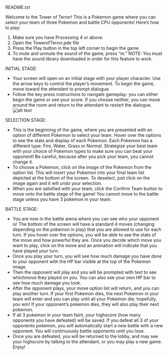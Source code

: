 ﻿README.txt 


Welcome to the Tower of Terror! This is a Pokemon game where you can select your team of three Pokemon and battle CPU opponents! Here’s how to play: 


1. Make sure you have Processing 4 or above.
2. Open the TowerofTerror.pde file 
3. Press the Play button in the top left corner to begin the game
4. To mute and unmute the sound of the game, press “m.” NOTE: You must have the sound library downloaded in order for this feature to work. 


INITIAL STAGE:
* Your screen will open on an initial stage with your player character. Use the arrow keys to control the player’s movement. To begin the game, move toward the attendant to prompt dialogue. 
* Follow the key press instructions to navigate gameplay: you can either begin the game or see your score. If you choose neither, you can move around the room and return to the attendant to restart the dialogue. 
![alt text](http://Gameplay/Attendant.png)

SELECTION STAGE: 
* This is the beginning of the game, where you are presented with an option of different Pokemon to select your team. Hover over the options to see the stats and display of each Pokemon. Each Pokemon has a different type: Fire, Water, Grass or Normal. Strategize your best team with your choice of Pokemon types to make sure you can beat your opponent! Be careful, because after you pick your team, you cannot change it.
* To choose a Pokemon, click on the image of the Pokemon from the option list. This will insert your Pokemon into your final team list depicted at the bottom of the screen. To deselect, just click on the image again and it will undo your selection. 
* When you are satisfied with your team, click the Confirm Team button to move onto the battle stage of the game! You cannot move to the battle stage unless you have 3 pokemon in your team.


BATTLE STAGE: 
* You are now in the battle arena where you can see who your opponent is! The bottom of the screen will have a standard 4 moves (changing depending on the pokemon in play) that you are allowed to use for each turn. If you hover over the options, you will be able to see the stats of the move and how powerful they are. Once you decide which move you want to play, click on the move and an animation will indicate that you have played your turn. 
* Once you play your turn, you will see how much damage you have done to your opponent with the HP bar visible at the top of the Pokemon image. 
* Then the opponent will play and you will be prompted with text to see whichmove they played on you. You can also see your own HP bar to see how much damage you took. 
* After the opponent plays, your move option list will return, and you can play another turn. If your first Pokemon dies, the next Pokemon in your team will enter and you can play until all your Pokemon die; hopefully, you win! If your opponent’s pokemon dies, they will also play their next pokemon.
* If all 3 pokemon in your team faint, your highscore (how many opponents you have defeated) will be saved. If you defeat all 3 of your opponents pokemon, you will automatically start a new battle with a new opponent. You will continuously battle opponents until you lose.
* Once you are defeated, you will be returned to the lobby, and may see your highscore by talking to the attendant, or you may play a new game. Enjoy!
